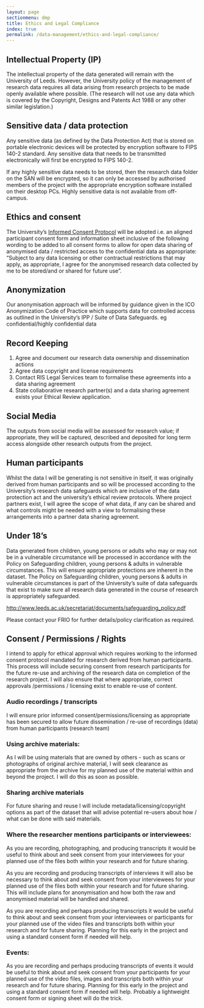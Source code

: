 ```yaml
---
layout: page
sectionmenu: dmp
title: Ethics and Legal Compliance
index: true
permalink: /data-management/ethics-and-legal-compliance/
---
```


## Intellectual Property (IP) 

The intellectual property of the data generated will remain with the University of Leeds. However, the University policy of the management of research data requires all data arising from research projects to be made openly available where possible. (The research will not use any data which is covered by the Copyright, Designs and Patents Act 1988 or any other similar legislation.) 

## Sensitive data / data protection 

Any sensitive data (as defined by the Data Protection Act) that is stored on portable electronic devices will be protected by encryption software to FIPS 140-2 standard. Any sensitive data that needs to be transmitted electronically will first be encrypted to FIPS 140-2. 

If any highly sensitive data needs to be stored, then the research data folder on the SAN will be encrypted, so it can only be accessed by authorised members of the project with the appropriate encryption software installed on their desktop PCs. Highly sensitive data is not available from off-campus. 

## Ethics and consent 

The University’s [Informed Consent Protocol](http://ris.leeds.ac.uk/wp-content/uploads/2020/07/Informed_Consent_Protocol.pdf) will be adopted i.e. an aligned participant consent form and information sheet inclusive of the following wording to be added to all consent forms to allow for open data sharing of anonymised data / restricted access to the confidential data as appropriate: “Subject to any data licensing or other contractual restrictions that may apply, as appropriate, I agree for the anonymised research data collected by me to be stored/and or shared for future use”. 

## Anonymization 

Our anonymisation approach will be informed by guidance given in the ICO Anonymization Code of Practice which supports data for controlled access as outlined in the University’s IPP / Suite of Data Safeguards. eg confidential/highly confidential data 

## Record Keeping 

1. Agree and document our research data ownership and dissemination actions  
2. Agree data copyright and license requirements  
3. Contact RIS Legal Services team to formalise these agreements into a data sharing agreement  
4. State collaborative research partner(s) and a data sharing agreement exists your Ethical Review application.    

## Social Media 

The outputs from social media will be assessed for research value; if appropriate, they will be captured, described and deposited for long term access alongside other research outputs from the project. 

## Human participants 

Whilst the data I will be generating is not sensitive in itself, it was originally derived from human participants and so will be processed according to the University’s research data safeguards which are inclusive of the data protection act and the university’s ethical review protocols.  Where project partners exist, I will agree the scope of what data, if any can be shared and what controls might be needed with a view to formalising these arrangements into a partner data sharing agreement. 

## Under 18’s 

Data generated from children, young persons or adults who may or may not be in a vulnerable circumstance will be processed in accordance with the Policy on Safeguarding children, young persons & adults in vulnerable circumstances.  This will ensure appropriate protections are inherent in the dataset. The Policy on Safeguarding children, young persons & adults in vulnerable circumstances is part of the University’s suite of data safeguards that exist to make sure all research data generated in the course of research is appropriately safeguarded. 

<http://www.leeds.ac.uk/secretariat/documents/safeguarding_policy.pdf>   

Please contact your FRIO for further details/policy clarification as required. 

## Consent / Permissions / Rights 

I intend to apply for ethical approval which requires working to the informed consent protocol mandated for research derived from human participants.  This process will include securing consent from research participants for the future re-use and archiving of the research data on completion of the research project.  I will also ensure that where appropriate, correct approvals /permissions / licensing exist to enable re-use of content. 

### Audio recordings / transcripts 

I will ensure prior informed consent/permissions/licensing as appropriate has been secured to allow future dissemination / re-use of recordings (data) from human participants (research team)  

### Using archive materials:  

As I will be using materials that are owned by others - such as scans or photographs of original archive material, I will seek clearance as appropriate from the archive for my planned use of the material within and beyond the project.  I will do this as soon as possible. 

### Sharing archive materials 

For future sharing and reuse I will include metadata/licensing/copyright options as part of the dataset that will advise potential re-users about how / what can be done with said materials. 

### Where the researcher mentions participants or interviewees:  

As you are recording, photographing, and producing transcripts it would be useful to think about and seek consent from your interviewees for your planned use of the files both within your research and for future sharing.  

As you are recording and producing transcripts of interviews it will also be necessary to think about and seek consent from your interviewees for your planned use of the files both within your research and for future sharing. This will include plans for anonymisation and how both the raw and anonymised material will be handled and shared.  

As you are recording and perhaps producing transcripts it would be useful to think about and seek consent from your interviewees or participants for your planned use of the video files and transcripts both within your research and for future sharing. Planning for this early in the project and using a standard consent form if needed will help.  

### Events:  

As you are recording and perhaps producing transcripts of events it would be useful to think about and seek consent from your participants for your planned use of the video files, images and transcripts both within your research and for future sharing. Planning for this early in the project and using a standard consent form if needed will help. Probably a lightweight consent form or signing sheet will do the trick. 